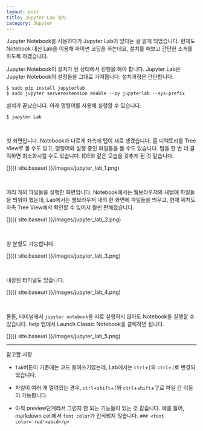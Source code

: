 ```yaml
---
layout: post
title: Jupyter Lab 설치
category: Jupyter
---
```


Jupyter Notebook을 사용하다가 Jupyter Lab이 있다는 걸 알게 되었습니다. 현재도 Notebook 대신 Lab을 이용해 파이썬 코딩을 하는데요, 설치를 해보고 간단한 소개를 하도록 하겠습니다.  

Jupyter Notebook이 설치가 된 상태에서 진행을 해야 합니다. Jupyter Lab은 Jupyter Notebook의 설정들을 그대로 가져옵니다. 설치과정은 간단합니다.  

```
$ sudo pip install jupyterlab
$ sudo jupyter serverextension enable --py jupyterlab --sys-prefix
```

설치가 끝났습니다. 아래 명령어를 사용해 실행할 수 있습니다.

```
$ jupyter Lab
```

<br>

첫 화면입니다. Notebook과 다르게 좌측에 탭이 새로 생겼습니다. 홈 디렉토리를 Tree View로 볼 수도 있고, 명령어와 실행 중인 파일들을 볼 수도 있습니다. 탭을 한 번 더 클릭하면 최소화시킬 수도 있습니다. IDE와 같은 모습을 갖추게 된 것 같습니다.

[]({{ site.baseurl }}/images/jupyter_lab_1.png)

<br>

여러 개의 파일들을 실행한 화면입니다. Notebook에서는 웹브라우저의 새탭에 파일들을 띄워야 했는데, Lab에서는 웹브라우저 내의 한 화면에 파일들을 띄우고, 현재 위치도 좌측 Tree View에서 확인할 수 있어서 훨씬 편해졌습니다.  

[]({{ site.baseurl }}/images/jupyter_lab_2.png)

<br>

창 분할도 가능합니다.  

[]({{ site.baseurl }}/images/jupyter_lab_3.png)

<br>

내장된 터미널도 있습니다.  

[]({{ site.baseurl }}/images/jupyter_lab_4.png)

<br>

물론, 터미널에서 `jupyter notebook`을 따로 실행하지 않아도 Notebook을 실행할 수 있습니다. help 탭에서 Launch Classic Notebook을 클릭하면 됩니다.  

[]({{ site.baseurl }}/images/jupyter_lab_5.png)

---

참고할 사항  

- `Tab`버튼이 기존에는 코드 들여쓰기였는데, Lab에서는 `ctrl`+`[`와 `ctrl`+`]`로 변경되었습니다.

- 파일이 여러 개 열려있는 경우, `ctrl`+`shift`+`[`와 `ctrl`+`shift`+']'로 파일 간 이동이 가능합니다.

- 아직 preview단계라서 그런지 안 되는 기능들이 있는 것 같습니다. 예를 들어, markdown cell에서 `font color`가 인식되지 않습니다.
`### <font color='red'>abcd</p>`
